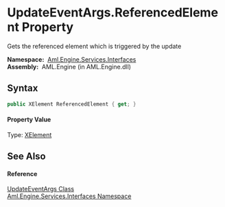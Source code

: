 UpdateEventArgs.ReferencedElement Property
==========================================
Gets the referenced element which is triggered by the update

  **Namespace:**  [Aml.Engine.Services.Interfaces][1]  
  **Assembly:**  AML.Engine (in AML.Engine.dll)

Syntax
------

```csharp
public XElement ReferencedElement { get; }
```

#### Property Value
Type: [XElement][2]

See Also
--------

#### Reference
[UpdateEventArgs Class][3]  
[Aml.Engine.Services.Interfaces Namespace][1]  

[1]: ../README.md
[2]: https://docs.microsoft.com/dotnet/api/system.xml.linq.xelement
[3]: README.md
[4]: https://www.automationml.org
[5]: ../../icons/logoShade.png